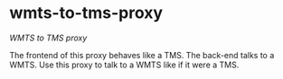 # wmts-to-tms-proxy
*WMTS to TMS proxy*

The frontend of this proxy behaves like a TMS. The back-end talks to a WMTS. Use this proxy to talk to a WMTS like if it were a TMS.
